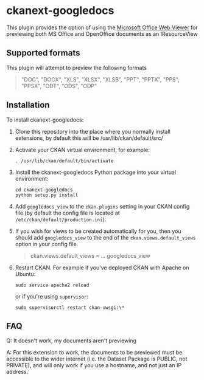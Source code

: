 # ckanext-googledocs

This plugin provides the option of using the [Microsoft Office Web
Viewer](https://www.microsoft.com/en-us/microsoft-365/blog/2013/04/10/office-web-viewer-view-office-documents-in-a-browser/)
for previewing both MS Office and OpenOffice documents as an
IResourceView

## Supported formats

This plugin will attempt to preview the following formats

> \"DOC\", \"DOCX\", \"XLS\", \"XLSX\", \"XLSB\", \"PPT\", \"PPTX\", \"PPS\",
> \"PPSX\", \"ODT\", \"ODS\", \"ODP\"

## Installation

To install ckanext-googledocs:

1.  Clone this repository into the place where you normally install
    extensions, by default this will be /usr/lib/ckan/default/src/

2.  Activate your CKAN virtual environment, for example:

        . /usr/lib/ckan/default/bin/activate

3.  Install the ckanext-googledocs Python package into your virtual
    environment:

        cd ckanext-googledocs
        python setup.py install

4.  Add `googledocs_view` to the `ckan.plugins` setting in your CKAN
    config file (by default the config file is located at
    `/etc/ckan/default/production.ini`).

5.  If you wish for views to be created automatically for you, then you
    should add `googledocs_view` to the end of the
    `ckan.views.default_views` option in your config file.

    > ckan.views.default\_views = \... googledocs\_view

6.  Restart CKAN. For example if you\'ve deployed CKAN with Apache on
    Ubuntu:

        sudo service apache2 reload

    or if you\'re using `supervisor`:

        sudo supervisorctl restart ckan-uwsgi:\*

## FAQ

Q: It doesn\'t work, my documents aren\'t previewing

A: For this extension to work, the documents to be previewed must be
accessible to the wider internet (i.e. the Dataset Package is PUBLIC, not PRIVATE), 
and will only work if you use a hostname, and not just an IP address.

